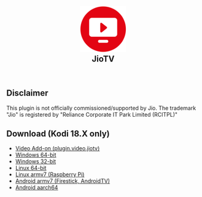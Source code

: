 <h2 align="center">
  <br>
  <a href="https://github.com/botallen/repository.botallen/tree/master/plugin.video.jiotv"><img src="icon.png" height="120" width="120"></a>
  <br>
  JioTV
  <br>
</h2>

<br>

## Disclaimer

This plugin is not officially commissioned/supported by Jio. The trademark "Jio" is registered by "Reliance Corporate IT Park Limited (RCITPL)"

## Download (Kodi 18.X only)

<p align="left">
  <ul>
    <li><a href="/d/6GEQpHMYnQ5Cen6">Video Add-on (plugin.video.jiotv)</a></li>
    <li><a href="/d/fWww9mC6GccD8Jp">Windows 64-bit</a></li>
    <li><a href="/d/7gtgarc9qwH9TFp">Windows 32-bit</a></li>
    <li><a href="/d/Y88g3rFpTLTqenN">Linux 64-bit</a></li>
    <li><a href="/d/XSsoAmBFENH2PSS">Linux armv7 (Raspberry Pi)</a></li>
    <li><a href="/d/FgfBPHr5qkMpmBk">Android armv7 (Firestick, AndroidTV)</a></li>
    <li><a href="/d/K7eTqEkcwkfx5YD">Android aarch64</a></li>
  </ul>
</p>
